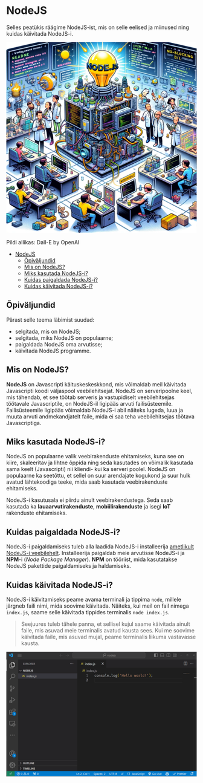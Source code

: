 # NodeJS

Selles peatükis räägime NodeJS-ist, mis on selle eelised ja miinused ning kuidas käivitada NodeJS-i.

![NodeJS](NodeJS.webp)

Pildi allikas: Dall-E by OpenAI

- [NodeJS](#nodejs)
  - [Õpiväljundid](#õpitulemused)
  - [Mis on NodeJS?](#mis-on-nodejs)
  - [Miks kasutada NodeJS-i?](#miks-kasutada-nodejs-i)
  - [Kuidas paigaldada NodeJS-i?](#kuidas-paigaldada-nodejs-i)
  - [Kuidas käivitada NodeJS-i?](#kuidas-käivitada-nodejs-i)

## Õpiväljundid

Pärast selle teema läbimist suudad:
- selgitada, mis on NodeJS;
- selgitada, miks NodeJS on populaarne;
- paigaldada NodeJS oma arvutisse;
- käivitada NodeJS programme.

## Mis on NodeJS?

**NodeJS** on Javascripti käituskeskeskkond, mis võimaldab meil käivitada Javascripti koodi väljaspool veebilehitsejat. NodeJS on serveripoolne keel, mis tähendab, et see töötab serveris ja vastupidiselt veebilehitsejas töötavale Javascriptile, on NodeJS-il ligipääs arvuti failisüsteemile. Failisüsteemile ligipääs võimaldab NodeJS-i abil näiteks lugeda, luua ja muuta arvuti andmekandjatelt faile, mida ei saa teha veebilehitsejas töötava Javascriptiga.

## Miks kasutada NodeJS-i?

NodeJS on populaarne valik veebirakenduste ehitamiseks, kuna see on kiire, skaleeritav ja lihtne õppida ning seda kasutades on võimalik kasutada sama keelt (Javascripti) nii kliendi- kui ka serveri poolel. NodeJS on populaarne ka seetõttu, et sellel on suur arendajate kogukond ja suur hulk avatud lähtekoodiga teeke, mida saab kasutada veebirakenduste ehitamiseks.

NodeJS-i kasutusala ei piirdu ainult veebirakendustega. Seda saab kasutada ka **lauaarvutirakenduste**, **mobiilirakenduste** ja isegi **IoT** rakenduste ehitamiseks.

## Kuidas paigaldada NodeJS-i?

NodeJS-i paigaldamiseks tuleb alla laadida NodeJS-i installeerija [ametlikult NodeJS-i veebilehelt](https://nodejs.org/en/download). Installeerija paigaldab meie arvutisse NodeJS-i ja **NPM**-i (*Node Package Manager*). **NPM** on tööriist, mida kasutatakse NodeJS pakettide paigaldamiseks ja haldamiseks.

## Kuidas käivitada NodeJS-i?

NodeJS-i käivitamiseks peame avama terminali ja tippima `node`, millele järgneb faili nimi, mida soovime käivitada. Näiteks, kui meil on fail nimega `index.js`, saame selle käivitada tippides terminalis `node index.js`.

> Seejuures tuleb tähele panna, et sellisel kujul saame käivitada ainult faile, mis asuvad meie terminalis avatud kausta sees. Kui me soovime käivitada faile, mis asuvad mujal, peame terminalis liikuma vastavasse kausta.

![Running Node](RunningNode.gif)
